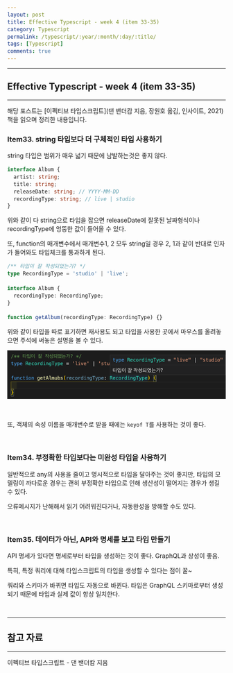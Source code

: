 ```yaml
---
layout: post
title: Effective Typescript - week 4 (item 33-35)
category: Typescript
permalink: /typescript/:year/:month/:day/:title/
tags: [Typescript]
comments: true
---
```


---

## Effective Typescript - week 4 (item 33-35)

---

해당 포스트는 [이펙티브 타입스크립트]\(댄 밴더캄 지음, 장원호 옮김, 인사이트, 2021) 책을 읽으며 정리한 내용입니다.

### Item33. string 타입보다 더 구체적인 타입 사용하기

string 타입은 범위가 매우 넓기 때문에 남발하는것은 좋지 않다.

```typescript
interface Album {
  artist: string;
  title: string;
  releaseDate: string; // YYYY-MM-DD
  recordingType: string; // live | studio
}
```

위와 같이 다 string으로 타입을 잡으면 releaseDate에 잘못된 날짜형식이나 recordingType에 엉뚱한 값이 들어올 수 있다.

또, function의 매개변수에서 매개변수1, 2 모두 string일 경우 2, 1과 같이 반대로 인자가 들어와도 타입체크를 통과하게 된다.

```typescript
/** 타입이 잘 작성되었는가? */
type RecordingType = 'studio' | 'live';

interface Album {
  recordingType: RecordingType;
}

function getAlbum(recordingType: RecordingType) {}
```

위와 같이 타입을 따로 표기하면 재사용도 되고 타입을 사용한 곳에서 마우스를 올려놓으면 주석에 써놓은 설명을 볼 수 있다.

![스크린샷](/assets/post/typescript/2022-05-09-01.png)

<br>

또, 객체의 속성 이름을 매개변수로 받을 때에는 `keyof T`를 사용하는 것이 좋다.

<br>

### Item34. 부정확한 타입보다는 미완성 타입을 사용하기

일반적으로 any의 사용을 줄이고 명시적으로 타입을 달아주는 것이 좋지만, 타입의 모델링이 까다로운 경우는 괜히 부정확한 타입으로 인해 생산성이 떨어지는 경우가 생길 수 있다.

오류메시지가 난해해서 읽기 어려워진다거나, 자동완성을 방해할 수도 있다.

<br>

### Item35. 데이터가 아닌, API와 명세를 보고 타입 만들기

API 명세가 있다면 명세로부터 타입을 생성하는 것이 좋다. GraphQL과 상성이 좋음.

특히, 특정 쿼리에 대해 타입스크립트의 타입을 생성할 수 있다는 점이 꿀~

쿼리와 스키마가 바뀌면 타입도 자동으로 바뀐다. 타입은 GraphQL 스키마로부터 생성되기 때문에 타입과 실제 값이 항상 일치한다.



<br>

---

## 참고 자료

---

이펙티브 타입스크립트 - 댄 밴더캄 지음
